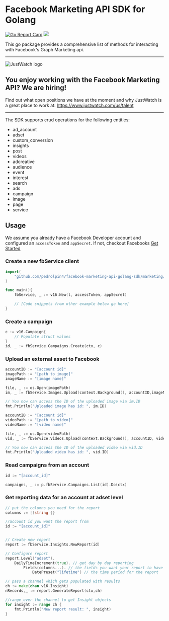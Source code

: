 # Facebook Marketing API SDK for Golang

<!-- [![Go reference](https://pkg.go.dev/https://github.com/pedrolpin4/facebook-marketing-api-golang-sdk)](https://goreportcard.com/report/https://pkg.go.dev/https://github.com/pedrolpin4/facebook-marketing-api-golang-sdk) -->

[![Go Report Card](https://goreportcard.com/badge/github.com/pedrolpin4/facebook-marketing-api-golang-sdk)](https://goreportcard.com/report/github.com/pedrolpin4/facebook-marketing-api-golang-sdk)
[![](https://godoc.org/github.com/pedrolpin4/facebook-marketing-api-golang-sdk?status.svg)](http://godoc.org/github.com/pedrolpin4/facebook-marketing-api-golang-sdk)

This go package provides a comprehensive list of methods for interacting with Facebook's Graph Marketing api.

---

![JustWatch logo](logo.png)

## You enjoy working with the Facebook Marketing API? We are hiring!

Find out what open positions we have at the moment and why JustWatch is a great place to work at: https://www.justwatch.com/us/talent

---

The SDK supports crud operations for the following entities:

- ad_account
- adset
- custom_conversion
- insights
- post
- videos
- adcreative
- audience
- event
- interest
- search
- ads
- campaign
- image
- page
- service

## Usage

We assume you already have a Facebook Developer account and configured an `accessToken` and `appSecret`. If not, checkout Facebooks [Get Started](https://developers.facebook.com/docs/marketing-apis/get-started)

### Create a new fbService client

```go
import(
	"github.com/pedrolpin4/facebook-marketing-api-golang-sdk/marketing/v16"
)

func main(){
	fbService, _ := v16.New(l, accessToken, appSecret)

	// [Code snippets from other example below go here]
}
```

### Create a campaign

```go
c := v16.Campaign{
	// Populate struct values
}
id, _ := fbService.Campaigns.Create(ctx, c)
```

### Upload an external asset to Facebook

```go
accountID := "[account id]"
imagePath := "[path to image]"
imageName := "[image name]"

file, _ := os.Open(imagePath)
im, _ := fbService.Images.Upload(context.Background(), accountID,imageName, file)

// You now can access the ID of the uploaded image via im.ID
fmt.Println("Uploaded image has id: ", im.ID)
```

```go
accountID := "[account id]"
videoPath := "[path to video]"
videoName := "[video name]"

file, _ := os.Open(videoPath)
vid, _ := fbService.Videos.Upload(context.Background(), accountID, videoName, file)

// You now can access the ID of the uploaded video via vid.ID
fmt.Println("Uploaded video has id: ", vid.ID)
```

### Read campaigns from an account

```go
id := "[account_id]"

campaigns, _ := p.fbService.Campaigns.List(id).Do(ctx)
```

### Get reporting data for an account at adset level

```go
// put the columns you need for the report
columns := []string {}

//account id you want the report from
id := "[account_id]"


// Create new report
report := fbService.Insights.NewReport(id)

// Configure report
report.Level("adset").
	DailyTimeIncrement(true). // get day by day reporting
		Fields(columns...). // the fields you want your report to have
			DatePreset("lifetime") // the time period for the report

// pass a channel which gets populated with results
ch := make(chan v16.Insight)
nRecords,_ := report.GenerateReport(ctx,ch)

//range over the channel to get Insight objects
for insight := range ch {
    fmt.Println("New report result: ", insight)
}
```
